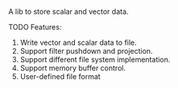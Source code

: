 A lib to store scalar and vector data.

TODO Features:
1. Write vector and scalar data to file.
2. Support filter pushdown and projection.
3. Support different file system implementation.
4. Support memory buffer control.
5. User-defined file format